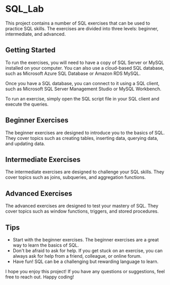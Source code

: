 # SQL_Lab

This project contains a number of SQL exercises that can be used to practice SQL skills. The exercises are divided into three levels: beginner, intermediate, and advanced.

## Getting Started

To run the exercises, you will need to have a copy of SQL Server or MySQL installed on your computer. You can also use a cloud-based SQL database, such as Microsoft Azure SQL Database or Amazon RDS MySQL.

Once you have a SQL database, you can connect to it using a SQL client, such as Microsoft SQL Server Management Studio or MySQL Workbench.

To run an exercise, simply open the SQL script file in your SQL client and execute the queries.

## Beginner Exercises

The beginner exercises are designed to introduce you to the basics of SQL. They cover topics such as creating tables, inserting data, querying data, and updating data.

## Intermediate Exercises

The intermediate exercises are designed to challenge your SQL skills. They cover topics such as joins, subqueries, and aggregation functions.

## Advanced Exercises

The advanced exercises are designed to test your mastery of SQL. They cover topics such as window functions, triggers, and stored procedures.

## Tips

- Start with the beginner exercises. The beginner exercises are a great way to learn the basics of SQL.
- Don't be afraid to ask for help. If you get stuck on an exercise, you can always ask for help from a friend, colleague, or online forum.
- Have fun! SQL can be a challenging but rewarding language to learn.

I hope you enjoy this project! If you have any questions or suggestions, feel free to reach out. Happy coding!
